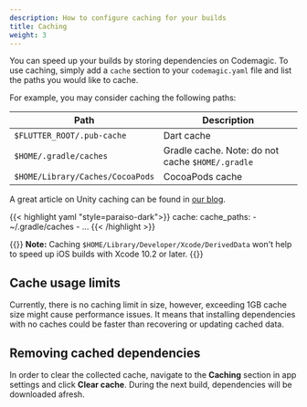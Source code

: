 ```yaml
---
description: How to configure caching for your builds
title: Caching
weight: 3
---
```


You can speed up your builds by storing dependencies on Codemagic. To use caching, simply add a `cache` section to your `codemagic.yaml` file and list the paths you would like to cache.

For example, you may consider caching the following paths:

| **Path**                                    | **Description**                                  |
| ------------------------------------------- | ------------------------------------------------ |
| `$FLUTTER_ROOT/.pub-cache`                  | Dart cache                                       |
| `$HOME/.gradle/caches`                      | Gradle cache. Note: do not cache `$HOME/.gradle` |
| `$HOME/Library/Caches/CocoaPods`            | CocoaPods cache                                  |

A great article on Unity caching can be found in [our blog](https://blog.codemagic.io/unity-caching/).

{{< highlight yaml "style=paraiso-dark">}}
  cache:
    cache_paths:
      - ~/.gradle/caches
      - ...
{{< /highlight >}}

{{<notebox>}}
**Note:** Caching `$HOME/Library/Developer/Xcode/DerivedData` won't help to speed up iOS builds with Xcode 10.2 or later.
{{</notebox>}}

## Cache usage limits

Currently, there is no caching limit in size, however, exceeding 1GB cache size might cause performance issues. It means that installing dependencies with no caches could be faster than recovering or updating cached data.

## Removing cached dependencies

In order to clear the collected cache, navigate to the **Caching** section in app settings and click **Clear cache**. During the next build, dependencies will be downloaded afresh.
